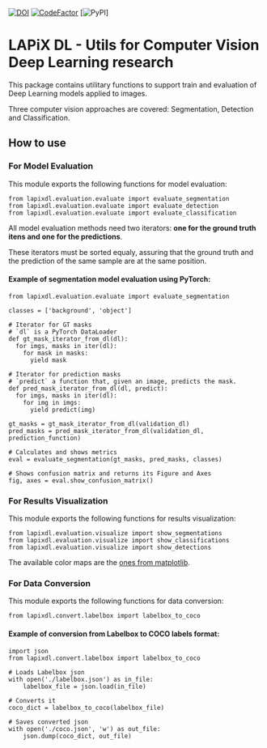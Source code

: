 [![DOI](https://zenodo.org/badge/306032350.svg)](https://zenodo.org/badge/latestdoi/306032350) [![CodeFactor](https://www.codefactor.io/repository/github/lapix-ufsc/lapixdl/badge)](https://www.codefactor.io/repository/github/lapix-ufsc/lapixdl) [![PyPI](https://img.shields.io/pypi/v/lapixdl?color=blue&label=pypi%20version)]

# LAPiX DL - Utils for Computer Vision Deep Learning research

This package contains utilitary functions to support train and evaluation of Deep Learning models applied to images.

Three computer vision approaches are covered: Segmentation, Detection and Classification.

## How to use

### For Model Evaluation

This module exports the following functions for model evaluation:
```
from lapixdl.evaluation.evaluate import evaluate_segmentation
from lapixdl.evaluation.evaluate import evaluate_detection
from lapixdl.evaluation.evaluate import evaluate_classification
```

All model evaluation methods need two iterators: **one for the ground truth itens and one for the predictions**.

These iterators must be sorted equaly, assuring that the ground truth and the prediction of the same sample are at the same position.

#### Example of segmentation model evaluation using **PyTorch**:

```
from lapixdl.evaluation.evaluate import evaluate_segmentation

classes = ['background', 'object']

# Iterator for GT masks 
# `dl` is a PyTorch DataLoader
def gt_mask_iterator_from_dl(dl):
  for imgs, masks in iter(dl):
    for mask in masks:
      yield mask

# Iterator for prediction masks 
# `predict` a function that, given an image, predicts the mask.
def pred_mask_iterator_from_dl(dl, predict):
  for imgs, masks in iter(dl):
    for img in imgs:
      yield predict(img)

gt_masks = gt_mask_iterator_from_dl(validation_dl)
pred_masks = pred_mask_iterator_from_dl(validation_dl, prediction_function)

# Calculates and shows metrics
eval = evaluate_segmentation(gt_masks, pred_masks, classes)

# Shows confusion matrix and returns its Figure and Axes
fig, axes = eval.show_confusion_matrix()
```

### For Results Visualization

This module exports the following functions for results visualization:
```
from lapixdl.evaluation.visualize import show_segmentations
from lapixdl.evaluation.visualize import show_classifications
from lapixdl.evaluation.visualize import show_detections
```

The available color maps are the [ones from matplotlib](https://matplotlib.org/3.1.1/gallery/color/colormap_reference.html).

### For Data Conversion

This module exports the following functions for data conversion:
```
from lapixdl.convert.labelbox import labelbox_to_coco
```

#### Example of conversion from **Labelbox** to **COCO** labels format:

```
import json
from lapixdl.convert.labelbox import labelbox_to_coco

# Loads Labelbox json
with open('./labelbox.json') as in_file:
    labelbox_file = json.load(in_file)

# Converts it
coco_dict = labelbox_to_coco(labelbox_file)

# Saves converted json
with open('./coco.json', 'w') as out_file:
    json.dump(coco_dict, out_file)

```
